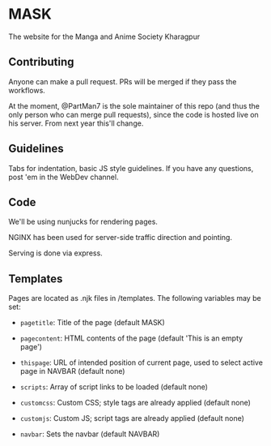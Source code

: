 # MASK
The website for the Manga and Anime Society Kharagpur

## Contributing
Anyone can make a pull request. PRs will be merged if they pass the workflows.

At the moment, @PartMan7 is the sole maintainer of this repo (and thus the only person who can merge pull requests), since the code is hosted live on his server. From next year this'll change.


## Guidelines

Tabs for indentation, basic JS style guidelines. If you have any questions, post 'em in the WebDev channel.


## Code

We'll be using nunjucks for rendering pages.

NGINX has been used for server-side traffic direction and pointing.

Serving is done via express.


## Templates

Pages are located as .njk files in /templates. The following variables may be set:

* `pagetitle`: Title of the page (default MASK)
* `pagecontent`: HTML contents of the page (default 'This is an empty page')
* `thispage`: URL of intended position of current page, used to select active page in NAVBAR (default none)

* `scripts`: Array of script links to be loaded (default none)
* `customcss`: Custom CSS; style tags are already applied (default none)
* `customjs`: Custom JS; script tags are already applied (default none)
* `navbar`: Sets the navbar (default NAVBAR)